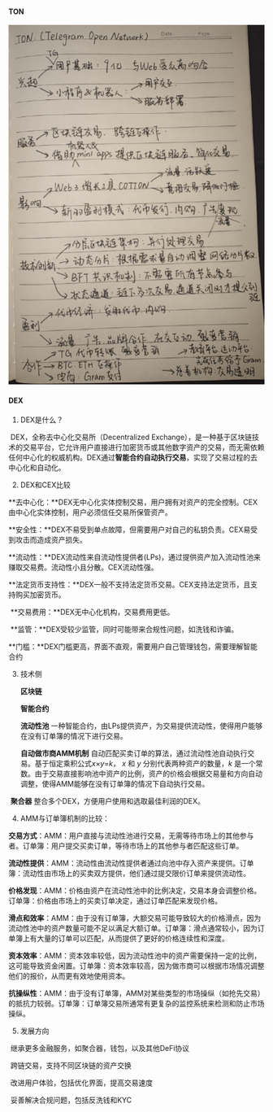 #### TON

<img src="assets/image-20241015222312689.png" alt="image-20241015222312689" style="zoom:150%;" />



#### DEX

1. DEX是什么？

​	DEX，全称去中心化交易所（Decentralized Exchange），是一种基于区块链技术的交易平台，它允许用户直接进行加密货币或其他数字资产的交易，而无需依赖任何中心化的权威机构。DEX通过**智能合约自动执行交易**，实现了交易过程的去中心化和自动化。

2. DEX和CEX比较

​	**去中心化：**DEX无中心化实体控制交易，用户拥有对资产的完全控制。CEX由中心化实体控制，用户必须信任交易所保管资产。

​	**安全性：**DEX不易受到单点故障，但需要用户对自己的私钥负责。CEX易受到攻击而造成资产损失。

​	**流动性：**DEX流动性来自流动性提供者(LPs)，通过提供资产加入流动性池来赚取交易费。流动性小且分散。CEX流动性强。

​	**法定货币支持性：**DEX一般不支持法定货币交易。CEX支持法定货币，且支持购买加密货币。

​	**交易费用：**DEX无中心化机构，交易费用更低。

​	**监管：**DEX受较少监管，同时可能带来合规性问题，如洗钱和诈骗。

​	**门槛：**DEX门槛更高，界面不直观，需要用户自己管理钱包，需要理解智能合约

3. 技术侧

   **区块链**

   **智能合约**

   **流动性池** 一种智能合约，由LPs提供资产，为交易提供流动性，使得用户能够在没有订单簿的情况下进行交易。

   **自动做市商AMM机制** 自动匹配买卖订单的算法，通过流动性池自动执行交易。基于恒定乘积公式*x*×*y*=*k*， *x* 和 *y* 分别代表两种资产的数量，*k* 是一个常数。由于交易直接影响池中资产的比例，资产的价格会根据交易量和方向自动调整，使得AMM能够在没有订单簿的情况下自动执行交易。

​	**聚合器** 整合多个DEX，方便用户使用和选取最佳利润的DEX。

4. AMM与订单簿机制的比较：

​	**交易方式**：AMM：用户直接与流动性池进行交易，无需等待市场上的其他参与者。订单簿：用户提交买卖订单，等待市场上的其他参与者匹配这些订单。

​	**流动性提供**：AMM：流动性由流动性提供者通过向池中存入资产来提供。订单簿：流动性由市场上的买卖双方提供，他们通过提交限价订单来提供流动性。

​	**价格发现**：AMM：价格由资产在流动性池中的比例决定，交易本身会调整价格。订单簿：价格由市场上的买卖订单决定，通过订单匹配来发现价格。

​	**滑点和效率**：AMM：由于没有订单簿，大额交易可能导致较大的价格滑点，因为流动性池中的资产数量可能不足以满足大额订单。订单簿：滑点通常较小，因为订单簿上有大量的订单可以匹配，从而提供了更好的价格连续性和深度。

​	**资本效率**：AMM：资本效率较低，因为流动性池中的资产需要保持一定的比例，这可能导致资金闲置。订单簿：资本效率较高，因为做市商可以根据市场情况调整他们的报价，从而更有效地使用资本。

​	**抗操纵性**：AMM：由于没有订单簿，AMM对某些类型的市场操纵（如抢先交易）的抵抗力较弱。订单簿：订单簿交易所通常有更复杂的监控系统来检测和防止市场操纵。

5. 发展方向

​	继承更多金融服务，如聚合器，钱包，以及其他DeFi协议

​	跨链交易，支持不同区块链的资产交换

​	改进用户体验，包括优化界面，提高交易速度

​	妥善解决合规问题，包括反洗钱和KYC